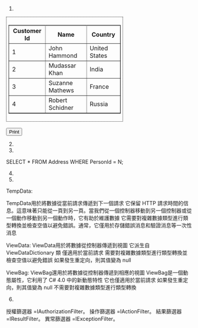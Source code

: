 1.
<div id="dvContents" style="border: 1px dotted black; padding: 5px; width:305px">
    <table cellspacing="0" rules="all" border="1">
        <tr>
            <th>Customer Id</th>
            <th>Name</th>
            <th>Country</th>
        </tr>
        <tr>
            <td>1</td>
            <td>John Hammond</td>
            <td>United States</td>
        </tr>
        <tr>
            <td>2</td>
            <td>Mudassar Khan</td>
            <td>India</td>
        </tr>
        <tr>
            <td>3</td>
            <td>Suzanne Mathews</td>
            <td>France</td>
        </tr>
        <tr>
            <td>4</td>
            <td>Robert Schidner</td>
            <td>Russia</td>
        </tr>
    </table>
</div>
<br/>
<input type="button" onclick="PrintTable();" value="Print"/>

2.

3.

SELECT *
FROM Address
WHERE PersonId = N;

4.




5.

TempData:

TempData用於將數據從當前請求傳遞到下一個請求
它保留 HTTP 請求時間的信息。這意味著只能從一頁到另一頁。當我們從一個控制器移動到另一個控制器或從一個動作移動到另一個動作時，它有助於維護數據
它需要對複雜數據類型進行類型轉換並檢查空值以避免錯誤。通常，它僅用於存儲錯誤消息和驗證消息等一次性消息

ViewData: 
ViewData用於將數據從控制器傳遞到視圖
它派生自 ViewDataDictionary 類
僅適用於當前請求
需要對複雜數據類型進行類型轉換並檢查空值以避免錯誤
如果發生重定向，則其值變為 null

ViewBag:
ViewBag還用於將數據從控制器傳遞到相應的視圖
ViewBag是一個動態屬性，它利用了 C# 4.0 中的新動態特性
它也僅適用於當前請求
如果發生重定向，則其值變為 null
不需要對複雜數據類型進行類型轉換

6.
授權篩選器 =IAuthorizationFilter。
操作篩選器 =IActionFilter。
結果篩選器 =IResultFilter。
異常篩選器 =IExceptionFilter。
